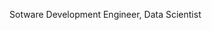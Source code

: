 Sotware Development Engineer, Data Scientist

<!---
NaolGB/NaolGB is a ✨ special ✨ repository because its `README.md` (this file) appears on your GitHub profile.
You can click the Preview link to take a look at your changes.
--->
